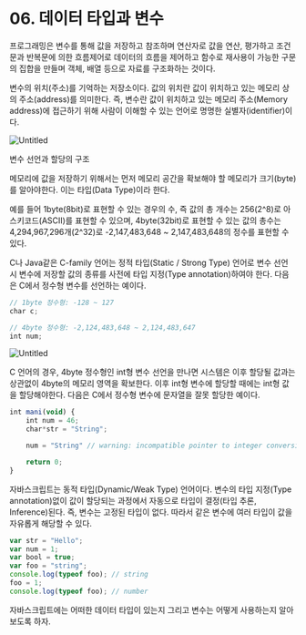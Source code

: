 # 06. 데이터 타입과 변수

프로그래밍은 변수를 통해 값을 저장하고 참조하며 연산자로 값을 연산, 평가하고 조건문과 반복문에 의한 흐름제어로 데이터의 흐름을 제어하고 함수로 재사용이 가능한 구문의 집합을 만들며 객체, 배열 등으로 자료를 구조화하는 것이다.

변수의 위치(주소)를 기억하는 저장소이다. 값의 위치란 값이 위치하고 있는 메모리 상의 주소(address)를 의미한다. 즉, 변수란 값이 위치하고 있는 메모리 주소(Memory address)에 접근하기 위해 사람이 이해할 수 있는 언어로 명명한 실별자(identifier)이다.

![Untitled](https://s3-us-west-2.amazonaws.com/secure.notion-static.com/0d839080-23cb-4232-8e25-793a971cd98c/Untitled.png)

변수 선언과 할당의 구조

메모리에 값을 저장하기 위해서는 먼저 메모리 공간을 확보해야 할 메모리가 크기(byte)를 알아야한다. 이는 타입(Data Type)이라 한다.

예를 들어 1byte(8bit)로 표현할 수 있는 경우의 수, 즉 값의 총 개수는 256(2^8)로 아스키코드(ASCII)를 표현할 수 있으며, 4byte(32bit)로 표현할 수 있는 값의 총수는 4,294,967,296개(2^32)로 -2,147,483,648 ~ 2,147,483,648의 정수를 표현할 수 있다.

C나 Java같은 C-family 언어는 정적 타입(Static / Strong Type) 언어로 변수 선언 시 변수에 저장할 값의 종류를 사전에 타입 지정(Type annotation)하여야 한다. 다음은 C에서 정수형 변수를 선언하는 예이다.

```jsx
// 1byte 정수형: -128 ~ 127
char c;

// 4byte 정수형: -2,124,483,648 ~ 2,124,483,647
int num;
```

![Untitled](https://s3-us-west-2.amazonaws.com/secure.notion-static.com/a7eaf081-3c4c-49b4-9e59-a409f3a0a4cd/Untitled.png)

C 언어의 경우, 4byte 정수형인 int형 변수 선언을 만나면 시스템은 이후 할당될 값과는 상관없이 4byte의 메모리 영역을 확보한다. 이후 int형 변수에 할당할 때에는 int형 값을 할당해야한다. 다음은 C에서 정수형 변수에 문자열을 잘못 할당한 예이다.

```jsx
int mani(void) {
	int num = 46;
	char*str = "String";

	num = "String" // warning: incompatible pointer to integer conversion assigning to 'int' from 'char [7]'

	return 0;
}
```

자바스크립트는 동적 타입(Dynamic/Weak Type) 언어이다. 변수의 타입 지정(Type annotation)없이 값이 할당되는 과정에서 자동으로 타입이 결정(타입 추론, Inference)된다. 즉, 변수는 고정된 타입이 없다. 따라서 같은 변수에 여러 타입이 값을 자유롭게 해당할 수 있다.

```jsx
var str = "Hello";
var num = 1;
var bool = true;
var foo = "string";
console.log(typeof foo); // string
foo = 1;
console.log(typeof foo); // number
```

자바스크립트에는 어떠한 데이터 타입이 있는지 그리고 변수는 어떻게 사용하는지 알아보도록 하자.
